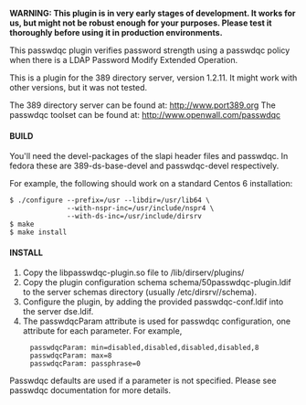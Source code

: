 **WARNING: This plugin is in very early stages of development. It works
for us, but might not be robust enough for your purposes. Please test
it thoroughly before using it in production environments.**


This passwdqc plugin verifies password strength using a passwdqc
policy when there is a LDAP Password Modify Extended Operation.

This is a plugin for the 389 directory server, version 1.2.11. It
might work with other versions, but it was not tested.

The 389 directory server can be found at: http://www.port389.org
The passwdqc toolset can be found at: http://www.openwall.com/passwdqc


#### BUILD

You'll need the devel-packages of the slapi header files and passwdqc.
In fedora these are 389-ds-base-devel and passwdqc-devel respectively.

For example, the following should work on a standard Centos 6 installation:

```
$ ./configure --prefix=/usr --libdir=/usr/lib64 \
              --with-nspr-inc=/usr/include/nspr4 \
              --with-ds-inc=/usr/include/dirsrv
$ make
$ make install
```

#### INSTALL

1. Copy the libpasswdqc-plugin.so file to <ds-base>/lib/dirserv/plugins/
2. Copy the plugin configuration schema schema/50passwdqc-plugin.ldif to
   the server schemas directory (usually /etc/dirsrv/<slapd-dir>/schema).
3. Configure the plugin, by adding the provided passwdqc-conf.ldif
   into the server dse.ldif.
3. The passwdqcParam attribute is used for passwdqc configuration, one
   attribute for each parameter. For example,
```
     passwdqcParam: min=disabled,disabled,disabled,disabled,8
     passwdqcParam: max=8
     passwdqcParam: passphrase=0
```
   Passwdqc defaults are used if a parameter is not specified. Please
   see passwdqc documentation for more details.
